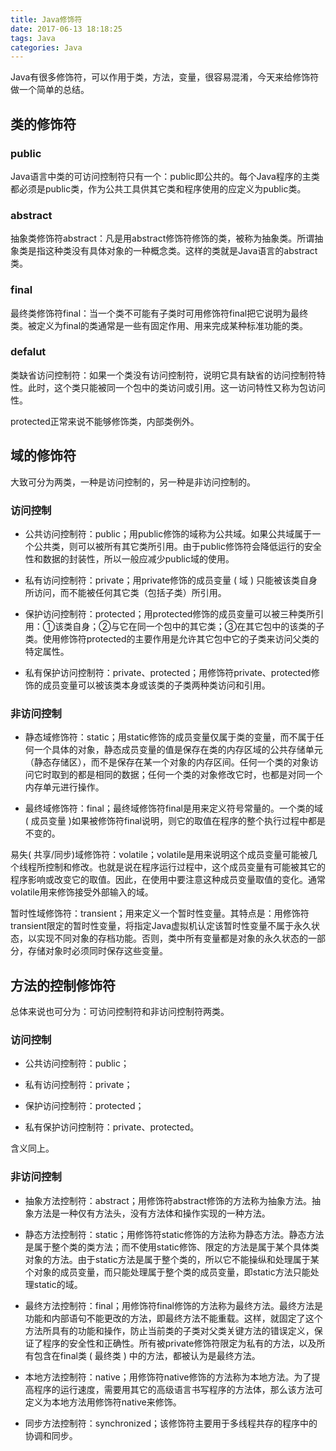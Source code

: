 ```yaml
---
title: Java修饰符
date: 2017-06-13 18:18:25
tags: Java
categories: Java
---
```


Java有很多修饰符，可以作用于类，方法，变量，很容易混淆，今天来给修饰符做一个简单的总结。

## 类的修饰符

### public

Java语言中类的可访问控制符只有一个：public即公共的。每个Java程序的主类都必须是public类，作为公共工具供其它类和程序使用的应定义为public类。

### abstract

抽象类修饰符abstract：凡是用abstract修饰符修饰的类，被称为抽象类。所谓抽象类是指这种类没有具体对象的一种概念类。这样的类就是Java语言的abstract类。

### final

最终类修饰符final：当一个类不可能有子类时可用修饰符final把它说明为最终类。被定义为final的类通常是一些有固定作用、用来完成某种标准功能的类。

### defalut

类缺省访问控制符：如果一个类没有访问控制符，说明它具有缺省的访问控制符特性。此时，这个类只能被同一个包中的类访问或引用。这一访问特性又称为包访问性。

protected正常来说不能够修饰类，内部类例外。

## 域的修饰符

大致可分为两类，一种是访问控制的，另一种是非访问控制的。 

### 访问控制

+ 公共访问控制符：public；用public修饰的域称为公共域。如果公共域属于一个公共类，则可以被所有其它类所引用。由于public修饰符会降低运行的安全性和数据的封装性，所以一般应减少public域的使用。

+ 私有访问控制符：private；用private修饰的成员变量 ( 域 ) 只能被该类自身所访问，而不能被任何其它类（包括子类）所引用。

+ 保护访问控制符：protected；用protected修饰的成员变量可以被三种类所引用：①该类自身；②与它在同一个包中的其它类；③在其它包中的该类的子类。使用修饰符protected的主要作用是允许其它包中它的子类来访问父类的特定属性。

+ 私有保护访问控制符：private、protected；用修饰符private、protected修饰的成员变量可以被该类本身或该类的子类两种类访问和引用。

### 非访问控制
+ 静态域修饰符：static；用static修饰的成员变量仅属于类的变量，而不属于任何一个具体的对象，静态成员变量的值是保存在类的内存区域的公共存储单元（静态存储区），而不是保存在某一个对象的内存区间。任何一个类的对象访问它时取到的都是相同的数据；任何一个类的对象修改它时，也都是对同一个内存单元进行操作。

+ 最终域修饰符：final；最终域修饰符final是用来定义符号常量的。一个类的域 ( 成员变量 )如果被修饰符final说明，则它的取值在程序的整个执行过程中都是不变的。

易失( 共享/同步)域修饰符：volatile；volatile是用来说明这个成员变量可能被几个线程所控制和修改。也就是说在程序运行过程中，这个成员变量有可能被其它的程序影响或改变它的取值。因此，在使用中要注意这种成员变量取值的变化。通常volatile用来修饰接受外部输入的域。

暂时性域修饰符：transient；用来定义一个暂时性变量。其特点是：用修饰符transient限定的暂时性变量，将指定Java虚拟机认定该暂时性变量不属于永久状态，以实现不同对象的存档功能。否则，类中所有变量都是对象的永久状态的一部分，存储对象时必须同时保存这些变量。


## 方法的控制修饰符

总体来说也可分为：可访问控制符和非访问控制符两类。 

### 访问控制

+ 公共访问控制符：public；

+ 私有访问控制符：private；

+ 保护访问控制符：protected；

+ 私有保护访问控制符：private、protected。

含义同上。

### 非访问控制

+ 抽象方法控制符：abstract；用修饰符abstract修饰的方法称为抽象方法。抽象方法是一种仅有方法头，没有方法体和操作实现的一种方法。

+ 静态方法控制符：static；用修饰符static修饰的方法称为静态方法。静态方法是属于整个类的类方法；而不使用static修饰、限定的方法是属于某个具体类对象的方法。由于static方法是属于整个类的，所以它不能操纵和处理属于某个对象的成员变量，而只能处理属于整个类的成员变量，即static方法只能处理static的域。

+ 最终方法控制符：final；用修饰符final修饰的方法称为最终方法。最终方法是功能和内部语句不能更改的方法，即最终方法不能重载。这样，就固定了这个方法所具有的功能和操作，防止当前类的子类对父类关键方法的错误定义，保证了程序的安全性和正确性。所有被private修饰符限定为私有的方法，以及所有包含在final类 ( 最终类 ) 中的方法，都被认为是最终方法。

+ 本地方法控制符：native；用修饰符native修饰的方法称为本地方法。为了提高程序的运行速度，需要用其它的高级语言书写程序的方法体，那么该方法可定义为本地方法用修饰符native来修饰。

+ 同步方法控制符：synchronized；该修饰符主要用于多线程共存的程序中的协调和同步。
